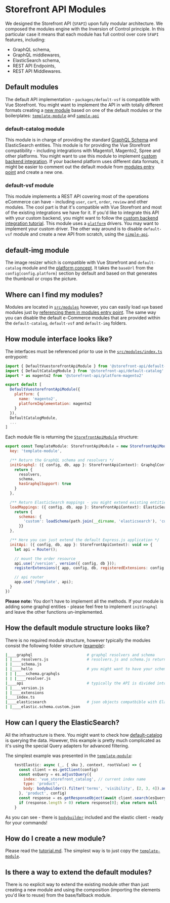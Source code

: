 # Storefront API Modules

We designed the Storefront API (`SFAPI`) upon fully modular architecture. We composed the modules engine with the Inversion of Control principle. In this particular case it means that each module has full control over core `SFAPI` features, including:

- GraphQL schema,
- GraphQL middlewares,
- ElasticSearch schema,
- REST API Endpoints,
- REST API Middlewares.

## Default modules

The default API implementation - `packages/default-vsf` is compatible with Vue Storefront. You might want to implement the API in with totally different formats creating a [new module](../modules/tutorial.md) based on one of the default modules or the boilerplates: [`template-module`](https://github.com/DivanteLtd/storefront-api/tree/develop/src/modules/template-module) and [`sample-api`](https://github.com/DivanteLtd/storefront-api/tree/develop/src/modules/sample-api)

### default-catalog module

This module is in charge of providing the standard [GraphQL Schema]() and ElasticSearch entities. This module is for providing the Vue Storefront compatibility - including integrations with Magento1, Magento2, Spree and other platforms. You might want to use this module to implement [custom backend integration](../integration/integration.md). If your backend platform uses different data formats, it might be easier to  comment out the default module from [modules entry point](https://github.com/DivanteLtd/storefront-api/blob/develop/src/modules/index.ts) and create a new one.

### default-vsf module

This module implements a REST API covering most of the operations eCommerce can have - including `user`, `cart`, `order`, `review` and other modules. The cool part is that it's compatible with Vue Storefront and most of the existing integrations we have for it. If you'd like to integrate this API with your custom backend, you might want to follow the [custom backend integration tutorial](../integration/integration.md). This module uses a [`platform`](https://github.com/DivanteLtd/storefront-api/tree/develop/src/platform) drivers. You may want to implement your custom driver. The other way around is to disable `default-vsf` module and create a new API from scratch, using the [`simple-api`](https://github.com/DivanteLtd/storefront-api/tree/develop/src/modules/sample-api).

## default-img module

The image resizer which is compatible with Vue Storefront and `default-catalog` module and the [platform concept](../default-modules/platforms.md). It takes the `baseUrl` from the `config[config.platform]` section by default and based on that generates the thumbnail or crops the picture.


## Where can I find my modules?

Modules are located in [`src/modules`](https://github.com/DivanteLtd/storefront-api/tree/develop/src/modules) however, you can easily load `npm` based modules just by [referencing them in modules entry point](https://github.com/DivanteLtd/storefront-api/blob/develop/src/modules/index.ts). The same way you can disable the default e-Commerce modules that are provided within the `default-catalog`, `default-vsf` and `default-img` folders.


## How module interface looks like?

The interfaces must be referenced prior to use in the [`src/modules/index.ts`](https://github.com/DivanteLtd/storefront-api/blob/develop/src/modules/index.ts) entrypoint:

```js
import { DefaultVuestorefrontApiModule } from '@storefront-api/default-vsf'
import { DefaultCatalogModule } from '@storefront-api/default-catalog'
import * as magento2 from '@storefront-api/platform-magento2'

export default [
  DefaultVuestorefrontApiModule({
    platform: {
      name: 'magento2',
      platformImplementation: magento2
    }
  }),
  DefaultCatalogModule,
  ...
]
```

Each module file is returning the [`StorefrontApiModule`](https://github.com/DivanteLtd/storefront-api/blob/a66222768bf7fb5f54acf268b6a0bb4e0f94a4cf/src/lib/module/types.ts#L24) structure:


```js
export const TemplateModule: StorefrontApiModule = new StorefrontApiModule({
  key: 'template-module',

  /** Return the GraphQL schema and resolvers */
  initGraphql: ({ config, db, app }: StorefrontApiContext): GraphqlConfiguration => {
    return {
      resolvers,
      schema,
      hasGraphqlSupport: true
    }
  },

  /** Return ElasticSearch mappings - you might extend existing entities (deepMerge will be executed on the types) */
  loadMappings: ({ config, db, app }: StorefrontApiContext): ElasticSearchMappings => {
    return {
      schemas: {
        'custom': loadSchema(path.join(__dirname, 'elasticsearch'), 'custom', config.get('elasticsearch.apiVersion'))
      }}
  },

  /** Here you can just extend the default Express.js application */
  initApi: ({ config, db, app }: StorefrontApiContext): void => {
    let api = Router();

    // mount the order resource
    api.use('/version', version({ config, db }));
    registerExtensions({ app, config, db, registeredExtensions: config.get('modules.templateModule.registeredExtensions'), rootPath: path.join(__dirname, 'api', 'extensions') })

    // api router
    app.use('/template', api);
  }
})

```

**Please note:** You don't have to implement all the methods. If your module is adding some graphql entities - please feel free to implement `initGraphql` and leave the other functions un-implemented.

## How the default module structure looks like?

There is no required module structure, however typically the modules consist the following folder structure ([example](https://github.com/DivanteLtd/storefront-api/tree/develop/src/modules/template-module)):

```bash
|____graphql                        # graphql resolvers and schema
| |____resolvers.js                 # resolvers.js and schema.js returns the array of typedefs and resolvers using fileLoader()
| |____schema.js
| |____hello                        # you might want to have your schema in subfolders **.* is used for loading it
| | |____schema.graphqls
| | |____resolver.js
|____api                            # typically the API is divided into subfolders as well
| |____version.js
| |____extensions
|____index.ts
|____elasticsearch                  # json objects compatbible with Elastic Mappings
| |____elastic.schema.custom.json
```

## How can I query the ElasticSearch?

All the infrastructure is there. You might want to check how [default-catalog](https://github.com/DivanteLtd/storefront-api/blob/a66222768bf7fb5f54acf268b6a0bb4e0f94a4cf/src/modules/default-catalog/graphql/elasticsearch/product/resolver.js#L94) is querying the data. However, this example is pretty much complicated as it's using the special Query adapters for advanced filtering.

The simplest example was presented in the [`template-module`](https://github.com/DivanteLtd/storefront-api/blob/develop/src/modules/template-module/graphql/hello/resolver.ts):

```js
    testElastic: async (_, { sku }, context, rootValue) => {
      const client = es.getClient(config)
      const esQuery = es.adjustQuery({
        index: 'vue_storefront_catalog', // current index name
        type: 'product',
        body: bodybuilder().filter('terms', 'visibility', [2, 3, 4]).andFilter('term', 'status', 1).andFilter('terms', 'sku', sku).build()
      }, 'product', config)
      const response = es.getResponseObject(await client.search(esQuery)).hits.hits.map(el => { return el._source })
      if (response.length > 0) return response[0]; else return null
    }
```

As you can see - there is [`bodybuilder`](http://bodybuilder.js.org/) included and the elastic client - ready for your commands!

## How do I create a new module?

Please read the [tutorial.md](./tutorial.md). The simplest way is to just copy the [`template-module`](https://github.com/DivanteLtd/storefront-api/tree/develop/src/modules/template-module).

## Is there a way to extend the default modules?

There is no explicit way to extend the existing module other than just creating a new module and using the composition (importing the elements you'd like to reuse) from the base/fallback module.

